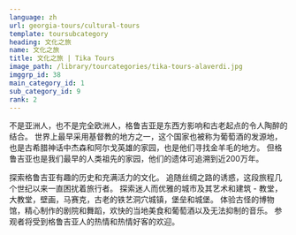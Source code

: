 ```yaml
---
language: zh
url: georgia-tours/cultural-tours
template: toursubcategory
heading: 文化之旅
name: 文化之旅
title: 文化之旅 | Tika Tours
image_path: /library/tourcategories/tika-tours-alaverdi.jpg
imggrp_id: 38
main_category_id: 1
sub_category_id: 9
rank: 2
---
```

<div class="row content-row"><!-- 1486 (2)-->
<div class="col-xs-12 col-sm-6 col-md-6"><!-- 1982 -->

不是亚洲人，也不是完全欧洲人，格鲁吉亚是东西方影响和古老起点的令人陶醉的结合。 世界上最早采用基督教的地方之一，这个国家也被称为葡萄酒的发源地，也是古希腊神话中杰森和阿尔戈英雄的家园，也是他们寻找金羊毛的地方。
但格鲁吉亚也是我们最早的人类祖先的家园，他们的遗体可追溯到近200万年。

</div>

<div class="col-xs-12 col-sm-6 col-md-6"><!-- 1983 -->

探索格鲁吉亚有趣的历史和充满活力的文化。 追随丝绸之路的诱惑，这段旅程几个世纪以来一直困扰着旅行者。 探索迷人而优雅的城市及其艺术和建筑 \- 教堂，大教堂，壁画，马赛克，古老的铁艺洞穴城镇，堡垒和城堡。
体验古怪的博物馆，精心制作的剧院和舞蹈，欢快的当地美食和葡萄酒以及无法抑制的音乐。 参观者将受到格鲁吉亚人的热情和热情好客的欢迎。

</div>

</div>
